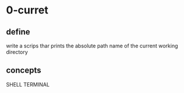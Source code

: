 # 0-curret
## define
 write a scrips thar prints the absolute path name of the current working directory
## concepts

SHELL
TERMINAL


